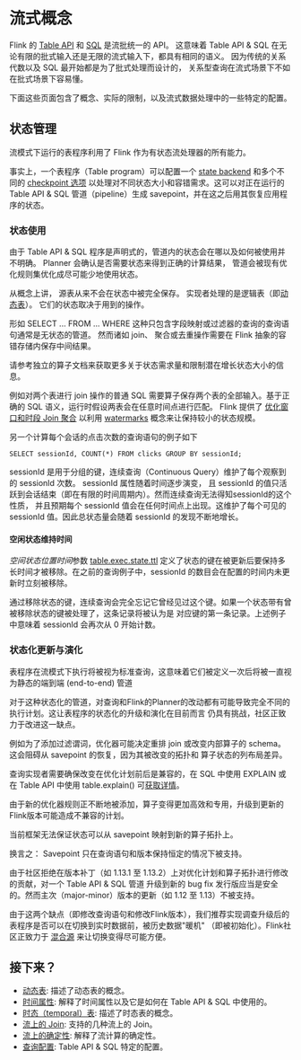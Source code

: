 # 流式概念

Flink 的 [Table API]() 和 [SQL]() 是流批统一的 API。 这意味着 Table API & SQL 在无论有限的批式输入还是无限的流式输入下，都具有相同的语义。
因为传统的关系代数以及 SQL 最开始都是为了批式处理而设计的， 关系型查询在流式场景下不如在批式场景下容易懂。

下面这些页面包含了概念、实际的限制，以及流式数据处理中的一些特定的配置。

## 状态管理

流模式下运行的表程序利用了 Flink 作为有状态流处理器的所有能力。

事实上，一个表程序（Table program）可以配置一个 [state backend]() 和多个不同的 [checkpoint 选项]()
以处理对不同状态大小和容错需求。这可以对正在运行的 Table API & SQL 管道（pipeline）生成 savepoint，并在这之后用其恢复应用程序的状态。

### 状态使用

由于 Table API & SQL 程序是声明式的，管道内的状态会在哪以及如何被使用并不明确。 Planner 会确认是否需要状态来得到正确的计算结果，
管道会被现有优化规则集优化成尽可能少地使用状态。

从概念上讲， 源表从来不会在状态中被完全保存。 实现者处理的是逻辑表（即[动态表]()）。 它们的状态取决于用到的操作。

形如 SELECT ... FROM ... WHERE 这种只包含字段映射或过滤器的查询的查询语句通常是无状态的管道。 然而诸如 join、 聚合或去重操作需要在
Flink 抽象的容错存储内保存中间结果。

请参考独立的算子文档来获取更多关于状态需求量和限制潜在增长状态大小的信息。

例如对两个表进行 join 操作的普通 SQL 需要算子保存两个表的全部输入。基于正确的 SQL 语义，运行时假设两表会在任意时间点进行匹配。
Flink 提供了 [优化窗口和时段 Join 聚合]() 以利用 [watermarks]() 概念来让保持较小的状态规模。

另一个计算每个会话的点击次数的查询语句的例子如下

~~~
SELECT sessionId, COUNT(*) FROM clicks GROUP BY sessionId;
~~~

sessionId 是用于分组的键，连续查询（Continuous Query）维护了每个观察到的 sessionId 次数。 sessionId 属性随着时间逐步演变， 且
sessionId 的值只活跃到会话结束（即在有限的时间周期内）。然而连续查询无法得知sessionId的这个性质， 并且预期每个 sessionId
值会在任何时间点上出现。这维护了每个可见的 sessionId 值。因此总状态量会随着 sessionId 的发现不断地增长。

#### 空闲状态维持时间

*空间状态位置时间*参数 [table.exec.state.ttl]() 定义了状态的键在被更新后要保持多长时间才被移除。在之前的查询例子中，sessionId
的数目会在配置的时间内未更新时立刻被移除。

通过移除状态的键，连续查询会完全忘记它曾经见过这个键。如果一个状态带有曾被移除状态的键被处理了，这条记录将被认为是
对应键的第一条记录。上述例子中意味着 sessionId 会再次从 0 开始计数。

### 状态化更新与演化

表程序在流模式下执行将被视为标准查询，这意味着它们被定义一次后将被一直视为静态的端到端 (end-to-end) 管道

对于这种状态化的管道，对查询和Flink的Planner的改动都有可能导致完全不同的执行计划。这让表程序的状态化的升级和演化在目前而言
仍具有挑战，社区正致力于改进这一缺点。

例如为了添加过滤谓词，优化器可能决定重排 join 或改变内部算子的 schema。 这会阻碍从 savepoint 的恢复，因为其被改变的拓扑和
算子状态的列布局差异。

查询实现者需要确保改变在优化计划前后是兼容的，在 SQL 中使用 EXPLAIN 或在 Table API 中使用 table.explain() 可[获取详情]()。

由于新的优化器规则正不断地被添加，算子变得更加高效和专用，升级到更新的Flink版本可能造成不兼容的计划。

当前框架无法保证状态可以从 savepoint 映射到新的算子拓扑上。

换言之： Savepoint 只在查询语句和版本保持恒定的情况下被支持。

由于社区拒绝在版本补丁（如 1.13.1 至 1.13.2）上对优化计划和算子拓扑进行修改的贡献，对一个 Table API & SQL 管道 升级到新的
bug fix 发行版应当是安全的。然而主次（major-minor）版本的更新（如 1.12 至 1.13）不被支持。

由于这两个缺点（即修改查询语句和修改Flink版本），我们推荐实现调查升级后的表程序是否可以在切换到实时数据前，被历史数据"暖机"
（即被初始化）。Flink社区正致力于 [混合源]() 来让切换变得尽可能方便。

## 接下来？

* [动态表](): 描述了动态表的概念。
* [时间属性](): 解释了时间属性以及它是如何在 Table API & SQL 中使用的。
* [时态（temporal）表](): 描述了时态表的概念。
* [流上的 Join](): 支持的几种流上的 Join。
* [流上的确定性](): 解释了流计算的确定性。
* [查询配置](): Table API & SQL 特定的配置。

